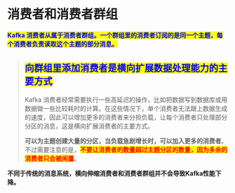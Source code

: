 # 消费者和消费者群组

<mark style="color:blue;">**Kafka 消费者从属于消费者群组。一个群组里的消费者订阅的是同一个主题，每个消费者负责读取这个主题的部分消息。**</mark>

> ## <mark style="color:blue;">**向群组里添加消费者是横向扩展数据处理能力的主要方式**</mark>
>
> Kafka 消费者经常需要执行一些高延迟的操作，比如把数据写到数据库或用数据做一些比较耗时的计算。在这些情况下，单个消费者无法跟上数据生成的速度，因此可以增加更多的消费者来分担负载，让每个消费者只处理部分分区的消息，这是横向扩展消费者的主要方式。
>
> **可以为主题创建大量的分区，当负载急剧增长时，可以加入更多的消费者**。不过需要注意的是，<mark style="color:red;">**不要让消费者的数量超过主题分区的数量，因为多余的消费者只会被闲置**</mark>。

**不同于传统的消息系统，横向伸缩消费者和消费者群组并不会导致Kafka性能下降。**
